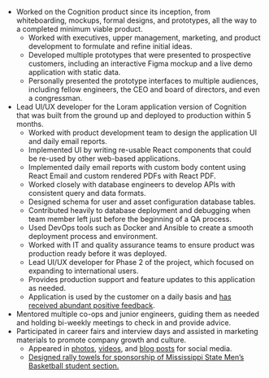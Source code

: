 - Worked on the Cognition product since its inception, from whiteboarding, mockups, formal designs, and prototypes, all the way to a completed minimum viable product.
  - Worked with executives, upper management, marketing, and product development to formulate and refine initial ideas.
  - Developed multiple prototypes that were presented to prospective customers, including an interactive Figma mockup and a live demo application with static data.
  - Personally presented the prototype interfaces to multiple audiences, including fellow engineers, the CEO and board of directors, and even a congressman.
- Lead UI/UX developer for the Loram application version of Cognition that was built from the ground up and deployed to production within 5 months.
  - Worked with product development team to design the application UI and daily email reports.
  - Implemented UI by writing re-usable React components that could be re-used by other web-based applications.
  - Implemented daily email reports with custom body content using React Email and custom rendered PDFs with React PDF.
  - Worked closely with database engineers to develop APIs with consistent query and data formats.
  - Designed schema for user and asset configuration database tables.
  - Contributed heavily to database deployment and debugging when team member left just before the beginning of a QA process.
  - Used DevOps tools such as Docker and Ansible to create a smooth deployment process and environment.
  - Worked with IT and quality assurance teams to ensure product was production ready before it was deployed.
  - Lead UI/UX developer for Phase 2 of the project, which focused on expanding to international users.
  - Provides production support and feature updates to this application as needed.
  - Application is used by the customer on a daily basis and [has received abundant positive feedback](https://www.linkedin.com/posts/kevintingley_theres-nothing-like-a-rewarding-client-testimonial-activity-7264646819308003328-GWLb?utm_source=social_share_sheet&utm_medium=member_desktop_web).
- Mentored multiple co-ops and junior engineers, guiding them as needed and holding bi-weekly meetings to check in and provide advice.
- Participated in career fairs and interview days and assisted in marketing materials to promote company growth and culture.
  - Appeared in [photos](https://x.com/CamgianAI/status/1582432525351550977), [videos](https://x.com/CamgianAI/status/1702682436352553221), and [blog posts](https://www.camgian.com/post/putting-the-ui-in-uniform-design-paul-sullivan) for social media.
  - [Designed rally towels for sponsorship of Mississippi State Men’s Basketball student section.](https://www.behance.net/gallery/215410207/2025-Camgian-x-State-Student-Section-Rally-Towels)
